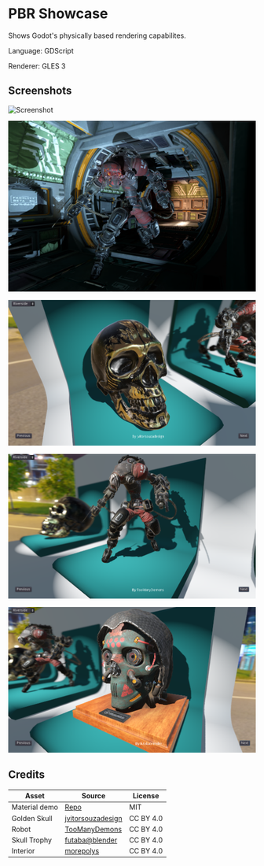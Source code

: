 # PBR Showcase

Shows Godot's physically based rendering capabilites.

Language: GDScript

Renderer: GLES 3

## Screenshots

![Screenshot](screenshots/gi.GIF)

![Screenshot](screenshots/robot_in_hallway.png)

![Screenshot](screenshots/skull.PNG)

![Screenshot](screenshots/robot.PNG)

![Screenshot](screenshots/head.PNG)

## Credits

| Asset | Source | License |
| ------ | ------ | ------ |
| Material demo | [Repo](https://github.com/godotengine/godot-demo-projects/tree/3.2/3d/material_testers) | MIT |
| Golden Skull | [jvitorsouzadesign](https://sketchfab.com/3d-models/skull-salazar-downloadable-eeed09437afb4e1ea8a6ff3b0e9964ad) | CC BY 4.0  |
| Robot | [TooManyDemons](https://sketchfab.com/3d-models/dreadroamer-b5de35069fd94e6eaf2309a38e6c6a8e) | CC BY 4.0 |
| Skull Trophy | [futaba@blender](https://sketchfab.com/3d-models/skull-trophy-926e3e235de341569f6dcedcded12b90) | CC BY 4.0 |
| Interior | [morepolys](https://sketchfab.com/3d-models/facility-beta-9d-assets-af82b47372064fda844baec238f68d7b) | CC BY 4.0 |
